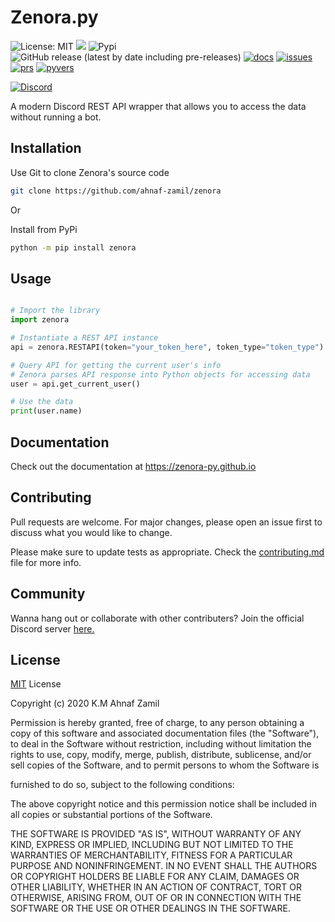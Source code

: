 # Zenora.py

![License: MIT](https://img.shields.io/badge/License-MIT-yellow.svg) ![](https://travis-ci.org/ahnaf-zamil/zenora.svg?branch=master) ![Pypi](https://img.shields.io/pypi/v/zenora.svg)
![GitHub release (latest by date including pre-releases)](https://img.shields.io/github/v/release/ahnaf-zamil/zenora?include_prereleases) [![docs](https://img.shields.io/badge/documentation-up-00FF00.svg)](https://zenora-py.github.io) [![issues](https://img.shields.io/github/issues-raw/ahnaf-zamil/zenora)](https://github.com/ahnaf-zamil/zenora/issues) [![prs](https://img.shields.io/github/issues-pr/ahnaf-zamil/zenora)](https://github.com/ahnaf-zamil/zenora/pulls) [![pyvers](https://img.shields.io/pypi/pyversions/zenora)](https://pypi.org/project/zenora)

[![Discord](https://discord.com/api/guilds/753859568764977194/widget.png?style=banner2)](https://discord.gg/2Buh3N9)

A modern Discord REST API wrapper that allows you to access the data without running a bot.

## Installation

Use Git to clone Zenora's source code

```bash
git clone https://github.com/ahnaf-zamil/zenora
```

Or

Install from PyPi

```bash
python -m pip install zenora
```

## Usage

```python

# Import the library
import zenora

# Instantiate a REST API instance
api = zenora.RESTAPI(token="your_token_here", token_type="token_type")

# Query API for getting the current user's info
# Zenora parses API response into Python objects for accessing data
user = api.get_current_user()

# Use the data
print(user.name)

```

## Documentation

Check out the documentation at https://zenora-py.github.io

## Contributing

Pull requests are welcome. For major changes, please open an issue first to discuss what you would like to change.

Please make sure to update tests as appropriate. Check the [contributing.md](https://github.com/ahnaf-zamil/zenora/blob/master/CONTRIBUTING.md) file for more info.

## Community

Wanna hang out or collaborate with other contributers?
Join the official Discord server [here.](https://discord.gg/2Buh3N9)

## License

[MIT](https://choosealicense.com/licenses/mit/) License

Copyright (c) 2020 K.M Ahnaf Zamil

Permission is hereby granted, free of charge, to any person obtaining a copy
of this software and associated documentation files (the "Software"), to deal
in the Software without restriction, including without limitation the rights
to use, copy, modify, merge, publish, distribute, sublicense, and/or sell
copies of the Software, and to permit persons to whom the Software is

furnished to do so, subject to the following conditions:

The above copyright notice and this permission notice shall be included in all
copies or substantial portions of the Software.

THE SOFTWARE IS PROVIDED "AS IS", WITHOUT WARRANTY OF ANY KIND, EXPRESS OR
IMPLIED, INCLUDING BUT NOT LIMITED TO THE WARRANTIES OF MERCHANTABILITY,
FITNESS FOR A PARTICULAR PURPOSE AND NONINFRINGEMENT. IN NO EVENT SHALL THE
AUTHORS OR COPYRIGHT HOLDERS BE LIABLE FOR ANY CLAIM, DAMAGES OR OTHER
LIABILITY, WHETHER IN AN ACTION OF CONTRACT, TORT OR OTHERWISE, ARISING FROM,
OUT OF OR IN CONNECTION WITH THE SOFTWARE OR THE USE OR OTHER DEALINGS IN THE
SOFTWARE.
